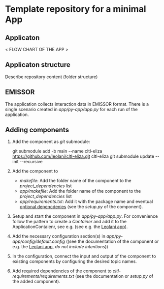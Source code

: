 # Template repository for a minimal App

## Applicaton

< FLOW CHART OF THE APP >

## Applicaton structure

Describe repository content (folder structure)

## EMISSOR

The application collects interaction data in EMISSOR format.
There is a single scenario created in *app/py-app/app.py*
for each run of the application.

## Adding components

1. Add the component as *git* submodule:


    git submodule add -b main --name cltl-eliza https://github.com/leolani/cltl-eliza.git cltl-eliza
    git submodule update --init --recursive

1. Add the component to
    - *makefile*: Add the folder name of the component to the *project_dependencies* list
    - *app/makefile*: Add the folder name of the component to the *project_dependencies* list
    - *app/requirements.txt*: Add it with the package name and eventual [optional depencdenies](https://setuptools.pypa.io/en/latest/userguide/dependency_management.html#optional-dependencies) (see the *setup.py* of the component). 

1. Setup and start the component in *app/py-app/app.py*. For convenience follow
   the pattern to create a *Container* and add it to the ApplicationContaienr, see e.g. (see e.g. the [Leolani app](https://github.com/leolani/cltl-leolani-app/blob/main/py-app/app.py)).
1. Add the necessary configuration section(s) in *app/py-app/config/default.config* ((see the documentation of the component or e.g. the [Leolani app](https://github.com/leolani/cltl-leolani-app/blob/main/py-app/config/default.config), *do not include intentions*))
1. In the configuration, connect the input and output of the component to existing components by configuring the desired topic names. 
1. Add required dependencies of the component to *cltl-requirements/requirements.txt* (see the documentation or *setup.py* of the added component).

